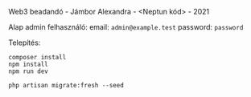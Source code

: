 Web3 beadandó - Jámbor Alexandra - <Neptun kód> - 2021

Alap admin felhasználó:
email: `admin@example.test`
password: `password`


Telepítés:
```
composer install
npm install
npm run dev

php artisan migrate:fresh --seed
```